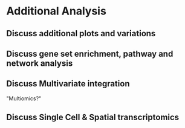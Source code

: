 # Additional Analysis

## Discuss additional plots and variations 

## Discuss gene set enrichment, pathway and network analysis

## Discuss Multivariate integration

"Multiomics?"

## Discuss Single Cell & Spatial transcriptomics
